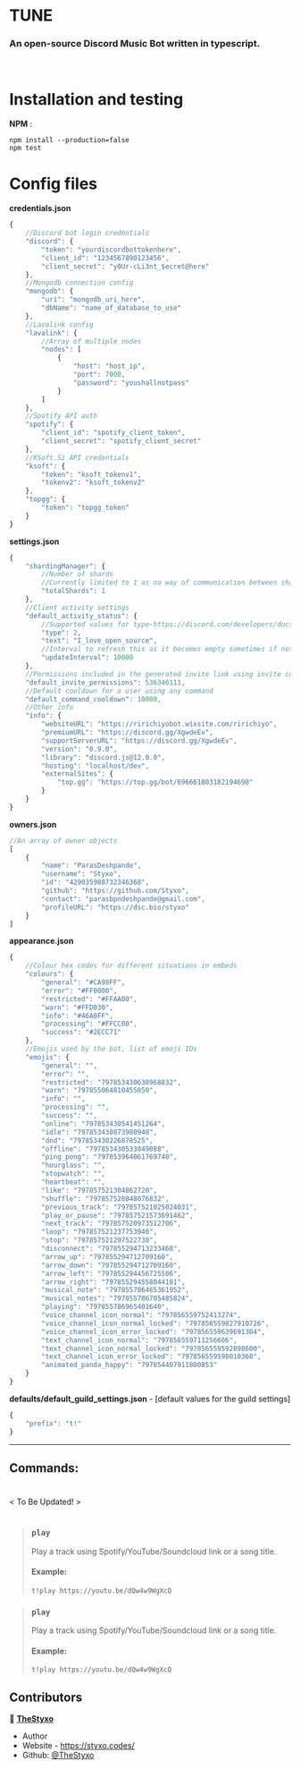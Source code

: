 # TUNE
### An open-source Discord Music Bot written in typescript.

<br>

# Installation and testing
**NPM** :

```
npm install --production=false
npm test
```
# Config files
**credentials.json**
```js
{
    //Discord bot login credentials
    "discord": {
        "token": "yourdiscordbottokenhere",
        "client_id": "1234567890123456",
        "client_secret": "y0Ur-cLi3nt_$ecret@here"
    },
    //Mongodb connection config
    "mongodb": {
        "uri": "mongodb_uri_here",
        "dbName": "name_of_database_to_use"
    },
    //Lavalink config
    "lavalink": {
        //Array of multiple nodes
        "nodes": [
            {
                "host": "host_ip",
                "port": 7000,
                "password": "youshallnotpass"
            }
        ]
    },
    //Spotify API auth
    "spotify": {
        "client_id": "spotify_client_token",
        "client_secret": "spotify_client_secret"
    },
    //KSoft.Si API credentials
    "ksoft": {
        "token": "ksoft_tokenv1",
        "tokenv2": "ksoft_tokenv2"
    },
    "topgg": {
        "token": "topgg_token"
    }
}
```
**settings.json**
```js
{
    "shardingManager": {
        //Number of shards
        //Currently limited to 1 as no way of communication between shards
        "totalShards": 1 
    },
    //Client activity settings
    "default_activity_status": {
        //Supported values for type-https://discord.com/developers/docs/topics/gateway#activity-object-activity-flags
        "type": 2,
        "text": "I_love_open_source",
        //Interval to refresh this as it becomes empty sometimes if not refreshed
        "updateInterval": 10000
    },
    //Permissions included in the generated invite link using invite command
    "default_invite_permissions": 536346111,
    //Default cooldown for a user using any command
    "default_command_cooldown": 10000,
    //Other info
    "info": {
        "websiteURL": "https://ririchiyobot.wixsite.com/ririchiyo",
        "premiumURL": "https://discord.gg/XgwdeEv",
        "supportServerURL": "https://discord.gg/XgwdeEv",
        "version": "0.9.0",
        "library": "discord.js@12.0.0",
        "hosting": "localhost/dev",
        "externalSites": {
            "top.gg": "https://top.gg/bot/696661803182194698"
        }
    }
}
```
**owners.json**
```js
//An array of owner objects
[
    {
        "name": "ParasDeshpande",
        "username": "Styxo",
        "id": "429035988732346368",
        "github": "https://github.com/Styxo",
        "contact": "parasbpndeshpande@gmail.com",
        "profileURL": "https://dsc.bio/styxo"
    }
]
```
**appearance.json**
```js
{
    //Colour hex codes for different situations in embeds
    "colours": {
        "general": "#CA98FF",
        "error": "#FF0000",
        "restricted": "#FFAA00",
        "warn": "#FFD030",
        "info": "#46A0FF",
        "processing": "#FFCC00",
        "success": "#2ECC71"
    },
    //Emojis used by the bot, list of emoji IDs
    "emojis": {
        "general": "",
        "error": "",
        "restricted": "797853430638968832",
        "warn": "797855064810455050",
        "info": "",
        "processing": "",
        "success": "",
        "online": "797853430541451264",
        "idle": "797853430873980948",
        "dnd": "797853430226878525",
        "offline": "797853430533849088",
        "ping_pong": "797853964061769748",
        "hourglass": "",
        "stopwatch": "",
        "heartbeat": "",
        "like": "797857521304862720",
        "shuffle": "797857520848076832",
        "previous_track": "797857521025024031",
        "play_or_pause": "797857521573691462",
        "next_track": "797857520973512706",
        "loop": "797857521237753940",
        "stop": "797857521297522738",
        "disconnect": "797855294713233468",
        "arrow_up": "797855294712709160",
        "arrow_down": "797855294712709160",
        "arrow_left": "797855294456725506",
        "arrow_right": "797855294558044181",
        "musical_note": "797855786465361952",
        "musical_notes": "797855786705485824",
        "playing": "797855786965401640",
        "voice_channel_icon_normal": "797856559752413274",
        "voice_channel_icon_normal_locked": "797856559827910726",
        "voice_channel_icon_error_locked": "797856559639691304",
        "text_channel_icon_normal": "797856559711256606",
        "text_channel_icon_normal_locked": "797856559592898600",
        "text_channel_icon_error_locked": "797856559598010368",
        "animated_panda_happy": "797854407911800853"
    }
}
```
**defaults/default_guild_settings.json** - [default values for the guild settings]
```js
{
    "prefix": "t!"
}
```
---
## Commands:
#
< To Be Updated! >
#
> ### `play`
> Play a track using Spotify/YouTube/Soundcloud link or a song title.
> #### Example:
> ```
> t!play https://youtu.be/dQw4w9WgXcQ
> ```

> ### `play`
> Play a track using Spotify/YouTube/Soundcloud link or a song title.
> #### Example:
> ```
> t!play https://youtu.be/dQw4w9WgXcQ
> ```


## Contributors
👤 [**TheStyxo**](https://styxo.codes)

- Author
- Website - https://styxo.codes/
- Github: [@TheStyxo](https://github.com/TheStyxo)